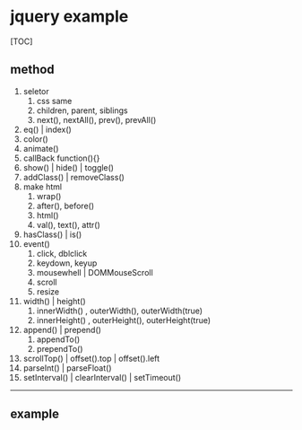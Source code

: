 # jquery example

[TOC]

## method

1. seletor
   1. css same
   2. children, parent, siblings
   3. next(), nextAll(), prev(), prevAll()
2. eq() | index()
3. color()
4. animate()
5. callBack function(){}
6. show() | hide() | toggle()
7. addClass() | removeClass()
8. make html
   1. wrap() 
   2. after(), before()
   3. html()
   4. val(), text(), attr()
9. hasClass() | is()
10. event()
    1. click, dblclick
    2. keydown, keyup
    3. mousewhell | DOMMouseScroll
    4. scroll
    5. resize
11. width() | height()
    1. innerWidth() , outerWidth(), outerWidth(true)
    2. innerHeight() , outerHeight(), outerHeight(true)
12. append() | prepend()
    1. appendTo()
    2. prependTo()
13. scrollTop() | offset().top | offset().left
14. parseInt() | parseFloat()
15. setInterval() | clearInterval() | setTimeout() 



---

## example

